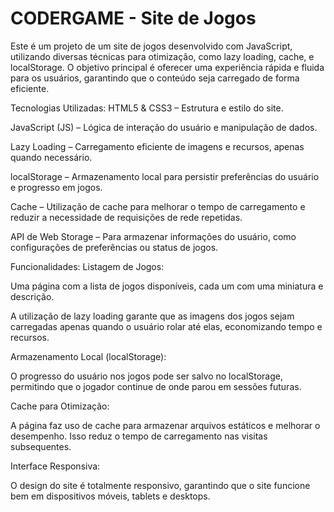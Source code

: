# CODERGAME - Site de Jogos
Este é um projeto de um site de jogos desenvolvido com JavaScript, utilizando diversas técnicas para otimização, como lazy loading, cache, e localStorage. O objetivo principal é oferecer uma experiência rápida e fluida para os usuários, garantindo que o conteúdo seja carregado de forma eficiente.

Tecnologias Utilizadas:
HTML5 & CSS3 – Estrutura e estilo do site.

JavaScript (JS) – Lógica de interação do usuário e manipulação de dados.

Lazy Loading – Carregamento eficiente de imagens e recursos, apenas quando necessário.

localStorage – Armazenamento local para persistir preferências do usuário e progresso em jogos.

Cache – Utilização de cache para melhorar o tempo de carregamento e reduzir a necessidade de requisições de rede repetidas.

API de Web Storage – Para armazenar informações do usuário, como configurações de preferências ou status de jogos.

Funcionalidades:
Listagem de Jogos:

Uma página com a lista de jogos disponíveis, cada um com uma miniatura e descrição.

A utilização de lazy loading garante que as imagens dos jogos sejam carregadas apenas quando o usuário rolar até elas, economizando tempo e recursos.

Armazenamento Local (localStorage):

O progresso do usuário nos jogos pode ser salvo no localStorage, permitindo que o jogador continue de onde parou em sessões futuras.

Cache para Otimização:

A página faz uso de cache para armazenar arquivos estáticos e melhorar o desempenho. Isso reduz o tempo de carregamento nas visitas subsequentes.

Interface Responsiva:

O design do site é totalmente responsivo, garantindo que o site funcione bem em dispositivos móveis, tablets e desktops.

